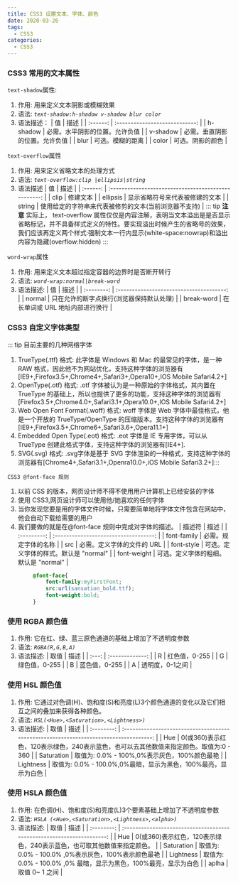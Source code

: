 ```yaml
---
title: CSS3 设置文本、字体、颜色
date: 2020-03-26
tags:
  - CSS3
categories:
  - CSS3
---
```


### CSS3 常用的文本属性

`text-shadow`属性:
   1. 作用: 用来定义文本阴影或模糊效果
   2. 语法: <i>`text-shadow:h-shadow v-shadow blur color`</i>
   3. 语法描述：
      |    值    |              描述              |
      | :------: | :----------------------------: |
      | h-shadow | 必需。水平阴影的位置。允许负值 |
      | v-shadow | 必需。垂直阴影的位置。允许负值 |
      |   blur   |        可选。模糊的距离        |
      |  color   |        可选。阴影的颜色        |

`text-overflow`属性
   1. 作用: 用来定义省略文本的处理方式
   2. 语法: <i>`text-overflow:clip |ellipsis|string`</i>
   3. 语法描述
      |    值    |                         描述                         |
      | :------: | :--------------------------------------------------: |
      |   clip   |                       修建文本                       |
      | ellipsis |            显示省略符号来代表被修建的文本            |
      |  string  | 使用给定的字符串来代表被修剪的文本(当前浏览器不支持) |
::: tip **注意**
实际上， text-overflow 属性仅仅是内容注解，表明当文本溢出是是否显示省略标记，并不具备样式定义的特性。要实现溢出时候产生的省略号的效果，我们应该再定义两个样式:强制文本一行内显示(white-space:nowrap)和溢出内容为隐藏(overflow:hidden)
:::

`word-wrap`属性
   1. 作用: 用来定义文本超过指定容器的边界时是否断开转行
   2. 语法: <i>`word-wrap:normal|break-word`</i>
   3. 语法描述:
      |     值     |                   描述                   |
      | :--------: | :--------------------------------------: |
      |   normal   | 只在允许的断字点换行(浏览器保持默认处理) |
      | break-word |     在长单词或 URL 地址内部进行换行      |

### CSS3 自定义字体类型
::: tip  目前主要的几种网络字体

1. TrueType(.ttf) 格式: 此字体是 Windows 和 Mac 的最常见的字体，是一种 RAW 格式，因此他不为网站优化，支持这种字体的浏览器有</br>[IE9+,Firefox3.5+,Chrome4+,Safari3+,Opera10+,IOS Mobile Safari4.2+]
2. OpenType(.otf) 格式: .otf 字体被认为是一种原始的字体格式，其内置在 TrueType 的基础上，所以也提供了更多的功能，支持这种字体的浏览器有</br>[Firefox3.5+,Chrome4.0+,Safari3.1+,Opera10.0+,IOS Mobile Safari4.2+]
3. Web Open Font Format(.woff) 格式: woff 字体是 Web 字体中最佳格式，他是一个开放的 TrueType/OpenType 的压缩版本。支持这种字体的浏览器有</br>[IE9+,Firefox3.5+,Chrome6+,Safari3.6+,Opera11.1+]
4. Embedded Open Type(.eot) 格式: .eot 字体是 IE 专用字体，可以从 TrueType 创建此格式字体，支持这种字体的浏览器有[IE4+].
5. SVG(.svg) 格式: .svg字体是基于 SVG 字体渲染的一种格式，支持这种字体的浏览器有[Chrome4+,Safari3.1+,Openra10.0+,iOS Mobile Safari3.2+]:::

`CSS3 @font-face 规则`
   1. 以前 CSS 的版本，网页设计师不得不使用用户计算机上已经安装的字体
   2. 使用 CSS3,网页设计师可以使用他/她喜欢的任何字体
   3. 当你发现您要是用的字体文件时候，只需要简单地将字体文件包含在网站中，他会自动下载给需要的用户
   4. 我们要做的就是在@font-face 规则中完成对字体的描述。
      |   描述符    |                 描述                  |
      | :---------: | :-----------------------------------: |
      | font-family |         必需。规定字体的名称          |
      |     src     |      必需。定义字体的文件的 URL       |
      | font-style  | 可选。定义字体的样式。默认是 "normal" |
      | font-weight | 可选。定义字体的粗细。默认是 "normal" |
```css
        @font-face{
            font-family:myFirstFont;
            src:url(sansation_bold.ttf);
            font-weight:bold;
        }

```

### 使用 RGBA 颜色值
   1. 作用: 它在红、绿、蓝三原色通道的基础上增加了不透明度参数
   2. 语法: <i>`RGBA(R,G,B,A)`</i>
   3. 语法描述:
      | 取值  |      描述       |
      | :---: | :-------------: |
      |   R   |  红色值，0-255  |
      |   G   |  绿色值，0-255  |
      |   B   |  蓝色值，0-255  |
      |   A   | 透明度，0-1之间 |

### 使用 HSL 颜色值
   1. 作用: 它通过对色调(H)、饱和度(S)和亮度(L)3个颜色通道的变化以及它们相互之间的叠加来获得各种颜色。
   2. 语法: <i>`HSL(<Hue>,<Saturation>,<Lightness>)`</i>
   3. 语法描述:
      |    取值    |                                          描述                                          |
      | :--------: | :------------------------------------------------------------------------------------: |
      |    Hue     | 0(或360)表示红色，120表示绿色，240表示蓝色，也可以去其他数值来指定颜色。取值为:0 - 360 |
      | Saturation |                      取值为: 0.0% - 100%,0%表示灰色，100%颜色最艳                      |
      | Lightness  |             取值为: 0.0% - 100.0%,0%最暗，显示为黑色，100%最亮，显示为白色             |

### 使用 HSLA 颜色值
   1. 作用: 在色调(H)、饱和度(S)和亮度(L)3个要素基础上增加了不透明度参数
   2. 语法: <i>`HSLA (<Hue>,<Saturation>,<Lightness>,<alpha>)`</i>
   3. 语法描述:
      |    取值    |                                  描述                                  |
      | :--------: | :--------------------------------------------------------------------: |
      |    Hue     | 0(或360)表示红色，120表示绿色，240表示蓝色，也可取其他数值来指定颜色。 |
      | Saturation |          取值为: 0.0% - 100.0% ,0%表示灰色，100%表示颜色最艳           |
      | Lightness  |    取值为: 0.0% - 100.0% ,0% 最暗，显示为黑色，100%最亮，显示为白色    |
      |   aplha    |                             取值 0~ 1 之间                             |
